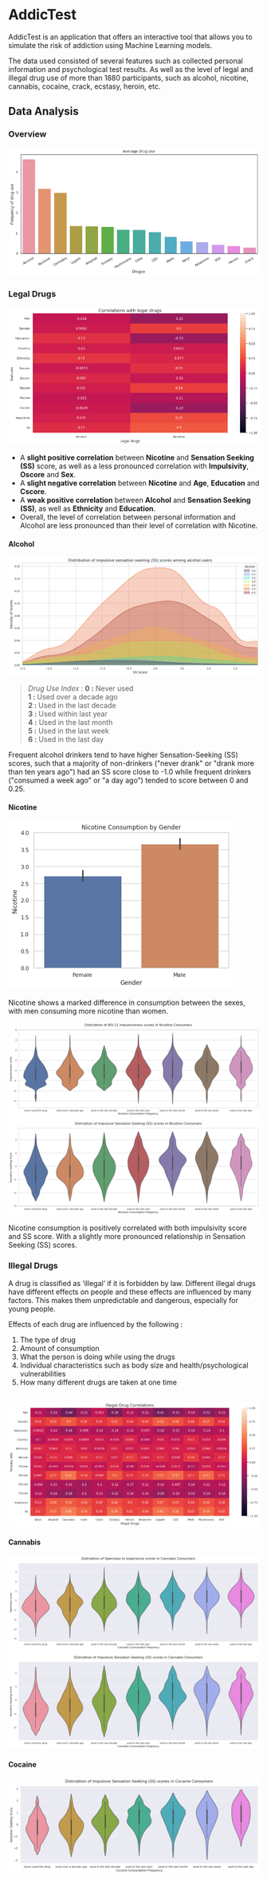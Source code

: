 # AddicTest
AddicTest is an application that offers an interactive tool that allows you to simulate the risk of addiction using Machine Learning models.  

The data used consisted of several features such as collected personal information and psychological test results. As well as the level of legal and illegal drug use of more than 1880 participants, such as alcohol, nicotine, cannabis, cocaine, crack, ecstasy, heroin, etc.


## Data Analysis

### Overview

![plot](./graphs/average_drug_use.png)


### Legal Drugs

![plot](./graphs/legal_correlation.png)

- A **slight positive correlation** between **Nicotine** and **Sensation Seeking (SS)** score, as well as a less pronounced correlation with **Impulsivity**, **Oscore** and **Sex**.
- A **slight negative correlation** between **Nicotine** and **Age**, **Education** and **Cscore**.
- A **weak positive correlation** between **Alcohol** and **Sensation Seeking (SS)**, as well as **Ethnicity** and **Education**.
- Overall, the level of correlation between personal information and Alcohol are less pronounced than their level of correlation with Nicotine.

#### Alcohol

![plot](./graphs/ss_vs_alcohol.png)

> _Drug Use Index :_
**0 :** Never used  
**1 :** Used over a decade ago  
**2 :** Used in the last decade  
**3 :** Used within last year  
**4 :** Used in the last month  
**5 :** Used in the last week  
**6 :** Used in the last day 

Frequent alcohol drinkers tend to have higher Sensation-Seeking (SS) scores, such that a majority of non-drinkers ("never drank" or "drank more than ten years ago") had an SS score close to -1.0 while frequent drinkers ("consumed a week ago" or "a day ago") tended to score between 0 and 0.25.

#### Nicotine

![plot](./graphs/nicotine_vs_gender.png)

Nicotine shows a marked difference in consumption between the sexes, with men consuming more nicotine than women.

![plot](./graphs/impulsivness_ss_vs_nicotine.png)

Nicotine consumption is positively correlated with both impulsivity score and SS score. With a slightly more pronounced relationship in Sensation Seeking (SS) scores.


### Illegal Drugs

A drug is classified as ‘illegal’ if it is forbidden by law. Different illegal drugs have different effects on people and these effects are influenced by many factors. This makes them unpredictable and dangerous, especially for young people.

Effects of each drug are influenced by the following :
1. The type of drug
2. Amount of consumption
3. What the person is doing while using the drugs
4. Individual characteristics such as body size and health/psychological vulnerabilities
5. How many different drugs are taken at one time </br></br>


![plot](./graphs/illegal_correlation.png)

#### Cannabis

![plot](./graphs/oe_ss_vs_canabis.png)

#### Cocaine

![plot](./graphs/ss_vs_cocaine.png)

